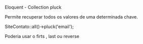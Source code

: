 Eloquent - Collection pluck



Permite recuperar todos os valores de uma determinada chave.

SiteContato::all()->pluck('email');

Poderia usar o firts , last ou reverse